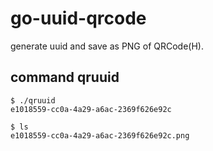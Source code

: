 # go-uuid-qrcode

generate uuid and save as PNG of QRCode(H).

## command qruuid

```
$ ./qruuid
e1018559-cc0a-4a29-a6ac-2369f626e92c

$ ls
e1018559-cc0a-4a29-a6ac-2369f626e92c.png
```

